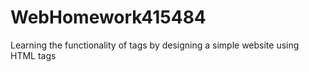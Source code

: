 # WebHomework415484
Learning the functionality of tags by designing a simple website using HTML tags
